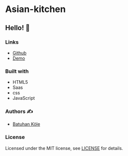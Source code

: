 
# Asian-kitchen

## Hello! 👋  



### Links

- [Github](https://github.com/batuhankole/asian-kitchen)
- [Demo](http://asian-kitchen-pi.vercel.app/)


### Built with 

- HTML5
- Saas
- css
- JavaScript



### Authors :writing_hand:

- [Batuhan Köle](https://github.com/batuhankole)


###  License 

Licensed under the MIT license, see [LICENSE](https://github.com/batuhankole/asian-kitchen/commit/6f3da005a30509535c9e00217946b3a6c8f7f83f) for details.

